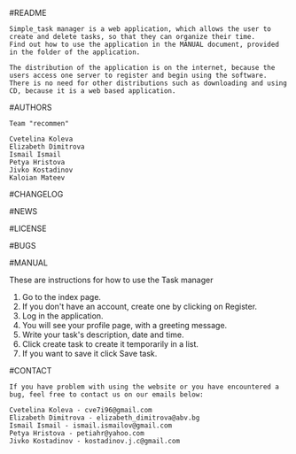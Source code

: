 #README

	Simple_task manager is a web application, which allows the user to create and delete tasks, so that they can organize their time.
	Find out how to use the application in the MANUAL document, provided in the folder of the application.

	The distribution of the application is on the internet, because the users access one server to register and begin using the software. There is no need for other distributions such as downloading and using CD, because it is a web based application.

#AUTHORS

	Team "recommen"

	Cvetelina Koleva 
	Elizabeth Dimitrova 
	Ismail Ismail 
	Petya Hristova 
	Jivko Kostadinov
	Kaloian Mateev
	
#CHANGELOG



#NEWS



#LICENSE


#BUGS



#MANUAL

These are instructions for how to use the Task manager

1. Go to the index page.
2. If you don't have an account, create one by clicking on Register.
3. Log in the application.
4. You will see your profile page, with a greeting message.
5. Write your task's description, date and time.
6. Click create task to create it temporarily in a list.
7. If you want to save it click Save task.




#CONTACT
	
	If you have problem with using the website or you have encountered a bug, feel free to contact us on our emails below:

	Cvetelina Koleva - cve7i96@gmail.com 
	Elizabeth Dimitrova - elizabeth_dimitrova@abv.bg
	Ismail Ismail - ismail.ismailov@gmail.com
	Petya Hristova - petiahr@yahoo.com
	Jivko Kostadinov - kostadinov.j.c@gmail.com